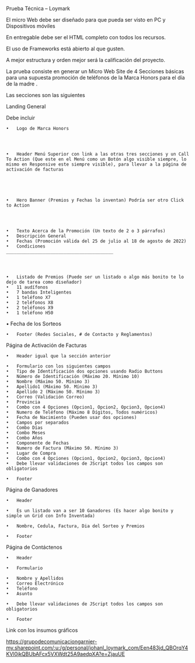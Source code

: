 Prueba Técnica – Loymark

El micro Web debe ser diseñado para que pueda ser visto en PC y Dispositivos móviles 

En entregable debe ser el HTML completo con todos los recursos.

El uso de Frameworks está abierto al que gusten.

A mejor estructura y orden mejor será la calificación del proyecto.

La prueba consiste en generar un Micro Web Site de 4 Secciones básicas para una supuesta promoción de teléfonos de la Marca Honors para el día de la madre .

Las secciones son las siguientes 

Landing General 

Debe incluir 

	•	Logo de Marca Honors 




	•	Header Menú Superior con link a las otras tres secciones y un Call To Action (Que este en el Menú como un Botón algo visible siempre, lo mismo en Responsive este siempre visible), para llevar a la página de activación de facturas





	•	Hero Banner (Premios y Fechas lo inventan) Podría ser otro Click to Action 




	•	Texto Acerca de la Promoción (Un texto de 2 o 3 párrafos)
	•	Descripción General 
	•	Fechas (Promoción válida del 25 de julio al 18 de agosto de 2022)
	•	Condiciones 
    _________________________________________




	•	Listado de Premios (Puede ser un listado o algo más bonito te lo dejo de tarea como diseñador)
	•	11 audífonos
	•	7 bandas Inteligentes
	•	1 teléfono X7
	•	2 teléfonos X8
	•	2 teléfonos X9
	•	1 teléfono H50


•	Fecha de los Sorteos 





	•	Footer (Redes Sociales, # de Contacto y Reglamentos)

 
Página de Activación de Facturas 

	•	Header igual que la sección anterior 

	•	Formulario con los siguientes campos 
	•	Tipo de Identificación dos opciones usando Radio Buttons 
	•	Número de Identificación (Máximo 20. Mínimo 10)
	•	Nombre (Máximo 50. Mínimo 3)
	•	Apellido1 (Máximo 50. Mínimo 3)
	•	Apellido 2 (Máximo 50. Mínimo 3)
	•	Correo (Validación Correo)
	•	Provincia 
	•	Combo con 4 Opciones (Opcion1, Opcion2, Opcion3, Opcion4)
	•	Numero de Teléfono (Máximo 8 Dígitos, Todos numéricos)
	•	Fecha de Nacimiento (Pueden usar dos opciones) 
	•	Campos por separados 
	•	Combo Días 
	•	Combo Meses 
	•	Combo Años 
	•	Componente de Fechas 
	•	Numero de Factura (Máximo 50. Mínimo 3)
	•	Lugar de Compra 
	•	Combo con 4 Opciones (Opcion1, Opcion2, Opcion3, Opcion4)
	•	Debe llevar validaciones de JScript todos los campos son obligatorios 

	•	Footer 


Página de Ganadores 

	•	Header 

	•	Es un listado van a ser 10 Ganadores (Es hacer algo bonito y simple un Grid con Info Inventada)

	•	Nombre, Cedula, Factura, Dia del Sorteo y Premios

	•	Footer 
 





Página de Contáctenos 

	•	Header 

	•	Formulario 

	•	Nombre y Apellidos 
	•	Correo Electrónico 
	•	Teléfono 
	•	Asunto 

	•	Debe llevar validaciones de JScript todos los campos son obligatorios 

	•	Footer 
 

                
Link con los insumos gráficos 


https://grupodecomunicaciongarnier-my.sharepoint.com/:u:/g/personal/johanl_loymark_com/Een483jd_QBOrqY4KVl0jkQBUbAFcx5VXWdt25A9aedpXA?e=ZjauUE 

